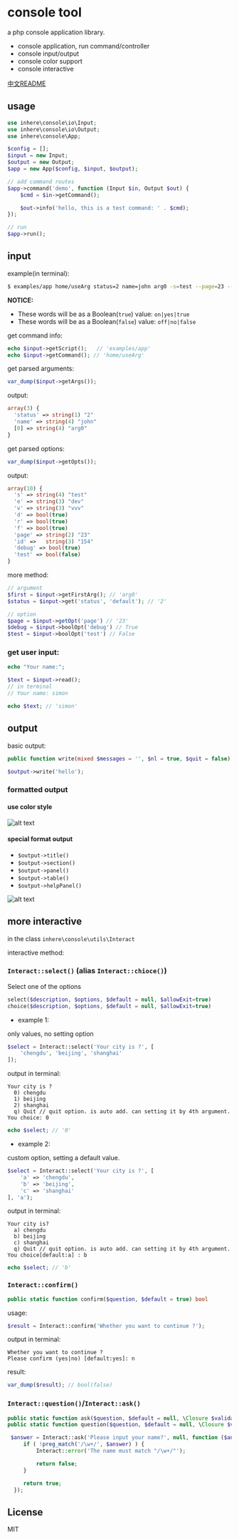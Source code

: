 # console tool 

a php console application library.

- console application, run command/controller
- console input/output
- console color support
- console interactive

[中文README](./README_zh.md)

## usage

```php
use inhere\console\io\Input;
use inhere\console\io\Output;
use inhere\console\App;

$config = [];
$input = new Input;
$output = new Output;
$app = new App($config, $input, $output);

// add command routes
$app->command('demo', function (Input $in, Output $out) {
    $cmd = $in->getCommand();

    $out->info('hello, this is a test command: ' . $cmd);
});

// run
$app->run();
```

## input

example(in terminal):

```bash
$ examples/app home/useArg status=2 name=john arg0 -s=test --page=23 --id=154 -e dev -v vvv -d -rf --debug --test=false
```

**NOTICE:**

- These words will be as a Boolean(`true`) value: `on|yes|true` 
- These words will be as a Boolean(`false`) value: `off|no|false` 

get command info:

```php
echo $input->getScript();   // 'examples/app'
echo $input->getCommand(); // 'home/useArg'
```

get parsed arguments:

```php
var_dump($input->getArgs());
```

output:

```php
array(3) {
  'status' => string(1) "2"
  'name' => string(4) "john"
  [0] => string(4) "arg0"
}
```

get parsed options:

```php
var_dump($input->getOpts());
```

output:

```php
array(10) {          
  's' => string(4) "test"   
  'e' => string(3) "dev"    
  'v' => string(3) "vvv"    
  'd' => bool(true)         
  'r' => bool(true)         
  'f' => bool(true)         
  'page' => string(2) "23"     
  'id' =>   string(3) "154"    
  'debug' => bool(true)         
  'test' => bool(false)        
}
```

more method:

```php
// argument
$first = $input->getFirstArg(); // 'arg0'
$status = $input->get('status', 'default'); // '2'

// option
$page = $input->getOpt('page') // '23'
$debug = $input->boolOpt('debug') // True
$test = $input->boolOpt('test') // False
```

### get user input:

```php
echo "Your name:";

$text = $input->read(); 
// in terminal
// Your name: simon

echo $text; // 'simon'
```

## output

basic output:

```php
public function write(mixed $messages = '', $nl = true, $quit = false)
```

```php
$output->write('hello');
```

### formatted output

#### use color style 

![alt text](images/output-color-text.png "Title")

#### special format output

- `$output->title()`
- `$output->section()`
- `$output->panel()`
- `$output->table()`
- `$output->helpPanel()`

![alt text](images/output-format-msg.png "Title")

## more interactive

in the class `inhere\console\utils\Interact`

interactive method:

### `Interact::select()` (alias `Interact::chioce()`)

Select one of the options

```php
select($description, $options, $default = null, $allowExit=true)
choice($description, $options, $default = null, $allowExit=true)
```

- example 1:

 only values, no setting option

```php
$select = Interact::select('Your city is ?', [
    'chengdu', 'beijing', 'shanghai'
]);

```

output in terminal:

```
Your city is ? 
  0) chengdu
  1) beijing
  2) shanghai
  q) Quit // quit option. is auto add. can setting it by 4th argument.
You choice: 0
```

```php
echo $select; // '0'
```

- example 2:

custom option, setting a default value.

```php
$select = Interact::select('Your city is ?', [
    'a' => 'chengdu',
    'b' => 'beijing',
    'c' => 'shanghai'
], 'a');
```

output in terminal:

```
Your city is? 
  a) chengdu
  b) beijing
  c) shanghai
  q) Quit // quit option. is auto add. can setting it by 4th argument.
You choice[default:a] : b
```

```php
echo $select; // 'b'
```

### `Interact::confirm()`

```php
public static function confirm($question, $default = true) bool
```

usage:


```php
$result = Interact::confirm('Whether you want to continue ?');
```

output in terminal:

```
Whether you want to continue ?
Please confirm (yes|no) [default:yes]: n
```

result: 

```php
var_dump($result); // bool(false)
```


### `Interact::question()`/`Interact::ask()`

```php
public static function ask($question, $default = null, \Closure $validator = null)
public static function question($question, $default = null, \Closure $validator = null)
```

```php
 $answer = Interact::ask('Please input your name?', null, function ($answer) {
     if ( !preg_match('/\w+/', $answer) ) {
         Interact::error('The name must match "/\w+/"');

         return false;
     }

     return true;
  });
```
## License

MIT
